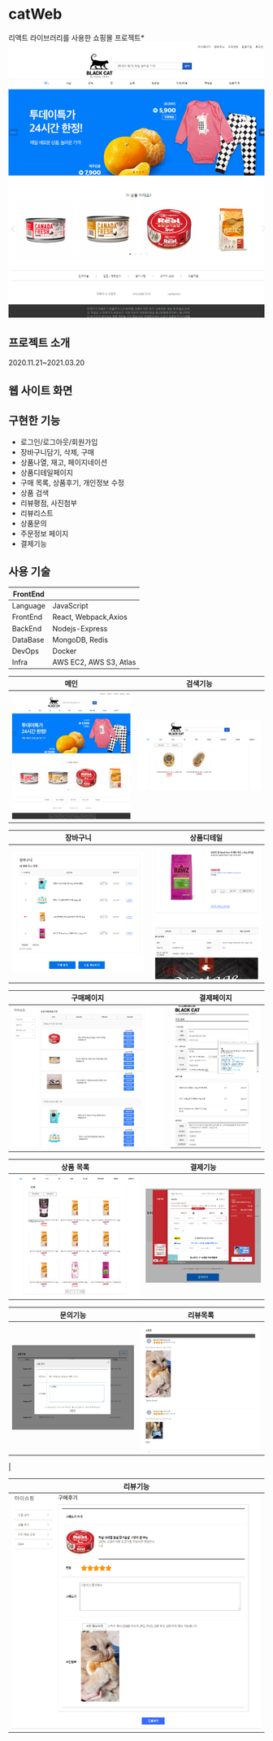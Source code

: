 # catWeb

리액트 라이브러리를 사용한 쇼핑몰 프로젝트*
![](/frontend-react/public/image/catweb.png)

## 프로젝트 소개

2020.11.21~2021.03.20

## 웹 사이트 화면

## 구현한 기능

- 로그인/로그아웃/회원가입
- 장바구니담기, 삭제, 구매
- 상품나열, 재고, 페이지네이션
- 상품디테일페이지
- 구매 목록, 상품후기, 개인정보 수정
- 상품 검색
- 리뷰평점, 사진첨부
- 리뷰리스트
- 상품문의
- 주문정보 페이지
- 결제기능

## 사용 기술

|FrontEnd||
|---|---|
|Language|JavaScript|
|FrontEnd|React, Webpack,Axios|
|BackEnd|Nodejs-Express|
|DataBase|MongoDB, Redis|
|DevOps|Docker|
|Infra|AWS EC2, AWS S3, Atlas|

|                 메인                |               검색기능                |
| :-----------------------------------: | :-----------------------------------: |
| <img src="frontend-react/public/image/catweb (1).png" >    | <img src="frontend-react/public/image/search.png" >   |

|               장바구니                |                상품디테일               |
| :-----------------------------------: | :-----------------------------------: |
| <img src="frontend-react/public/image/cart.png" > | <img src="frontend-react/public/image/detail.png" >  |

|                구매페이지               |               결제페이지             |
| :-----------------------------------: | :-----------------------------------: |
| <img src="frontend-react/public/image/myshowping.png" > | <img src="frontend-react/public/image/pay.png" > |

|               상품 목록               |                 결제기능                |
| :-----------------------------------: | :-----------------------------------: |
| <img src="frontend-react/public/image/productlist.png" > | <img src="frontend-react/public/image/pay1.png" > |

|               문의기능               |                 리뷰목록                |
| :-----------------------------------: | :-----------------------------------: |
| <img src="frontend-react/public/image/que.png" > | <img src="frontend-react/public/image/reviewlist.png" > |
|

|                           리뷰기능                        |
| :------------------------------------------------------: | 
| <img src="frontend-react/public/image/writereview.png" > |
